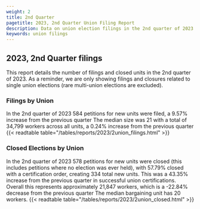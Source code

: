 ```yaml
---
weight: 2
title: 2nd Quarter
pagetitle: 2023, 2nd Quarter Union Filing Report
description: Data on union election filings in the 2nd quarter of 2023
keywords: union filings
---
```


## 2023, 2nd Quarter filings

This report details the number of filings and closed units in the 2nd quarter of 2023. As a reminder, we are only showing filings and closures related to single union elections (rare multi-union elections are excluded).

### Filings by Union
In the 2nd quarter of 2023 584 petitions for new units were filed, a 9.57% increase from the previous quarter The median size was 21 with a total of 34,799 workers across all units, a 0.24% increase from the previous quarter
{{< readtable table="/tables/reports/2023/2union_filings.html" >}}

### Closed Elections by Union
In the 2nd quarter of 2023 578 petitions for new units were closed (this includes petitions where no election was ever held), with 57.79% closed with a certification order, creating 334 total new units. This was a 43.35% increase from the previous quarter in successful union certifications. Overall this represents approximately 21,847 workers, which is a -22.84% decrease from the previous quarter The median bargaining unit has 20 workers.
{{< readtable table="/tables/reports/2023/2union_closed.html" >}}
